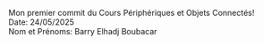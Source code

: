 
Mon premier commit du Cours Périphériques et Objets Connectés!  
Date: 24/05/2025  
Nom et Prénoms: Barry Elhadj Boubacar
